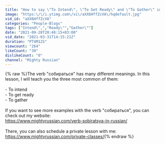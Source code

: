 ```yaml
---
title: "How to say \"To Intend\", \"To Get Ready\" and \"To Gather\" in Russian \/\/ Lesson for Beginners"
image: "https:\/\/i.ytimg.com\/vi\/aXX6HffZcVA\/hqdefault.jpg"
vid_id: "aXX6HffZcVA"
categories: "People-Blogs"
tags: ["Intend\",","Ready\"","Gather\""]
date: "2021-09-28T20:48:15+03:00"
vid_date: "2021-03-31T14:15:21Z"
duration: "PT4M12S"
viewcount: "264"
likeCount: "39"
dislikeCount: "0"
channel: "Mighty Russian"
---
```

{% raw %}The verb &quot;собираться&quot; has many different meanings. In this lesson, I will teach you the three most common of them:<br /><br />- To intend<br />- To get ready<br />- To gather<br /><br />If you want to see more examples with the verb &quot;собираться&quot;, you can check out my website:<br /><a rel="nofollow" target="blank" href="https://www.mightyrussian.com/verb-sobiratsya-in-russian/">https://www.mightyrussian.com/verb-sobiratsya-in-russian/</a><br /><br />There, you can also schedule a private lesson with me:<br /><a rel="nofollow" target="blank" href="https://www.mightyrussian.com/private-classes/">https://www.mightyrussian.com/private-classes/</a>{% endraw %}
